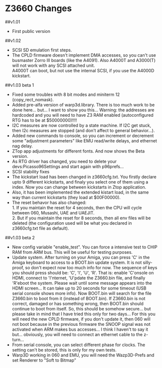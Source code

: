 # Z3660 Changes

##v1.01
 * First public version

##v1.02
 * SCSI SD emulation first steps.
 * The CPLD firmware doesn't implement DMA accesses, so you can't use busmaster Zorro III boards (like the A4091).
Also A4000T and A3000(T) will not work with any SCSI attached unit.
<br>A4000T can boot, but not use the internal SCSI, if you use the A4000D kickstart.

##v1.03 beta 1
 * Fixed some troubles with 8 bit modes and miniterm 12 (copy_rect_nomask).
 * Added pre-alfa version of warp3d.library. There is too much work to be done here... but... I want to show you this... Warning: the addresses are hardcoded and you will need to have Z3 RAM enabled (autoconfigured RTG has to be at $50000000)!!!!
 * I2C measures are now controlled by a state machine. If I2C get stuck, then I2c measures are stopped (and don't affect to general behavior...).
 * Added new commands to console, so you can increment or decrement some "adjustment parameters" like EMU read/write delays, and ethernet nag delay.
 * ZTop app adjustments for different fonts. And now shows the Beta version.
 * As RTG driver has changed, you need to delete your devs:Picasso96Settings and start again with p96prefs... 
 * SCSI stability fixes<br>
 * The kickstart load has been changed in z3660cfg.txt. You firstly declare upto 9 different kickstarts, and finaly you select one of them using a index. Now you can change between kickstarts in Ztop application.
 * Also, it has been implemented the extended kistart load, in the same way than current kickstarts (they load at $00F00000).
 * The reset behavor has also changed:
<br> 1. If you maintain the reset for 4 seconds, then the CPU will cycle between 060, Musashi, UAE and UAEJIT. 
<br> 2. But if you maintain the reset for 8 seconds, then all env files will be deleted (the configuration used will be what you declared in z3660cfg.txt file as default).

##v1.03 beta 2
 * New config variable "enable_test". You can force a intensive test to CHIP RAM from ARM bus. This will be useful for testing purposes.
 * Update system. After turning on your Amiga, you can press 'C' in the Amiga keyboard to access to a BOOT.bin update system. It is not silly-proof, so don't expect now too much info for now. The sequence of keys you should press should be: 'C', 'I', 'U', 'R'. That is: enable 'C'onsole on HDMI, connect to 'I'nternet, 'U'pdate the Z3660.bin file, and finally 'R'eboot the system. Please wait until some message appears into the HDMI screen... It can take up to 20 seconds for some timeout (USB serial console shows more info).
Now BOOT.bin will search for the file Z3660.bin to boot from it (instead of BOOT.bin). If Z3660.bin is not correct, damaged or has something wrong, then BOOT.bin should continue to boot from itself. So, this should be somehow secure... but please take in mind that I have tried this only for two days...
For this you will need the new CPLD firmware, if you don't update it, then 060 will not boot because in the previous firmware the SNOOP signal was not activated when ARM makes bus accesses...
I think I haven't to say it but... obviously, you will need to connect an ethernet cable to the z-turn...
 * From serial console, you can select different phase for clocks. The setting can't be stored, this is only for my own tests.
 * Warp3D working in 060 and EMU, you will need the Wazp3D-Prefs and set Renderer to "Soft to Bitmap"
 
